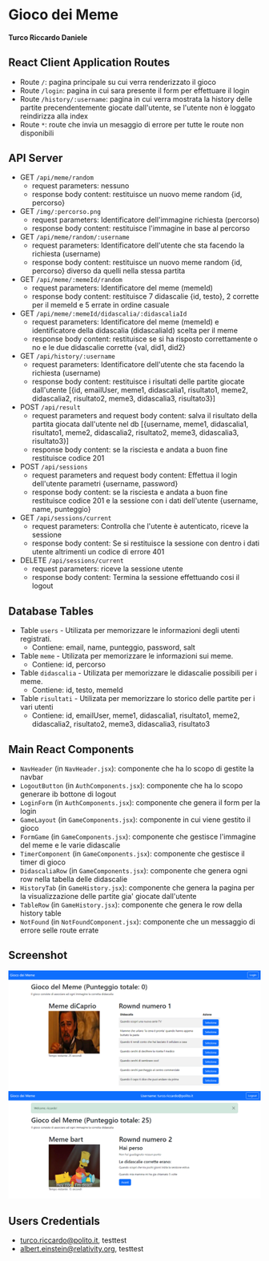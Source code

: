 # Gioco dei Meme
#### Turco Riccardo Daniele 

## React Client Application Routes

- Route `/`: pagina principale su cui verra renderizzato il gioco
- Route `/login`: pagina in cui sara presente il form per effettuare il login
- Route `/history/:username`: pagina in cui verra mostrata la history delle partite precendentemente giocate dall'utente, se l'utente non è loggato reindirizza alla index
- Route `*`: route che invia un mesaggio di errore per tutte le route non disponibili

## API Server

- GET `/api/meme/random`
  - request parameters: nessuno
  - response body content: restituisce un nuovo meme random {id, percorso}
- GET `/img/:percorso.png`
  - request parameters: Identificatore dell'immagine richiesta (percorso)
  - response body content: restituisce l'immagine in base al percorso
- GET `/api/meme/random/:username`
  - request parameters: Identificatore dell'utente che sta facendo la richiesta (username)
  - response body content: restituisce un nuovo meme random {id, percorso} diverso da quelli nella stessa partita
- GET `/api/meme/:memeId/random`
  - request parameters: Identificatore del meme (memeId)
  - response body content: restituisce 7 didascalie {id, testo}, 2 corrette per il memeId e 5 errate in ordine casuale 
- GET `/api/meme/:memeId/didascalia/:didascaliaId`
  - request parameters: Identificatore del meme (memeId) e identificatore della didascalia (didascaliaId) scelta per il meme
  - response body content: restituisce se si ha risposto correttamente o no e le due didascalie corrette {val, did1, did2}
- GET `/api/history/:username`
  - request parameters: Identificatore dell'utente che sta facendo la richiesta (username)
  - response body content: restituisce i risultati delle partite giocate dall'utente [{id, emailUser, meme1, didascalia1, risultato1, meme2, didascalia2, risultato2, meme3, didascalia3, risultato3}]
- POST `/api/result`
  - request parameters and request body content: salva il risultato della partita giocata dall'utente nel db [{username, meme1, didascalia1, risultato1, meme2, didascalia2, risultato2, meme3, didascalia3, risultato3}]
  - response body content: se la risciesta e andata a buon fine restituisce codice 201
- POST `/api/sessions`
  - request parameters and request body content: Effettua il login dell'utente parametri {username, password}
  - response body content: se la risciesta e andata a buon fine restituisce codice 201 e la sessione con i dati dell'utente {username, name, punteggio}
- GET `/api/sessions/current`
  - request parameters: Controlla che l'utente è autenticato, riceve la sessione
  - response body content: Se si restituisce la sessione con dentro i dati utente altrimenti un codice di errore 401
- DELETE `/api/sessions/current`
  - request parameters: riceve la sessione utente
  - response body content: Termina la sessione effettuando cosi il logout

## Database Tables

- Table `users` - Utilizata per memorizzare le informazioni degli utenti registrati. 
  - Contiene: email, name, punteggio, password, salt
- Table `meme` - Utilizata per memorizzare le informazioni sui meme. 
  - Contiene: id, percorso
- Table `didascalia` - Utilizata per memorizzare le didascalie possibili per i meme. 
  - Contiene: id, testo, memeId
- Table `risultati` - Utilizata per memorizzare lo storico delle partite per i vari utenti
  - Contiene: id, emailUser, meme1, didascalia1, risultato1, meme2, didascalia2, risultato2, meme3, didascalia3, risultato3

## Main React Components

- `NavHeader` (in `NavHeader.jsx`): componente che ha lo scopo di gestite la navbar
- `LogoutButton` (in `AuthComponents.jsx`): componente che ha lo scopo generare ib bottone di logout
- `LoginForm` (in `AuthComponents.jsx`): componente che genera il form per la login
- `GameLayout` (in `GameComponents.jsx`): componente in cui viene gestito il gioco
- `FormGame` (in `GameComponents.jsx`): componente che gestisce l'immagine del meme e le varie didascalie
- `TimerComponent` (in `GameComponents.jsx`): componente che gestisce il timer di gioco
- `DidascaliaRow` (in `GameComponents.jsx`): componente che genera ogni row nella tabella delle didascalie
- `HistoryTab` (in `GameHistory.jsx`): componente che genera la pagina per la visualizzazione delle partite gia' giocate dall'utente
- `TableRow` (in `GameHistory.jsx`): componente che genera le row della history table
- `NotFound` (in `NotFoundComponent.jsx`): componente che un messaggio di errore selle route errate

## Screenshot

![SchermataDiGioco1](./img/img1.PNG)
![SchermataDiGioco2](./img/img2.PNG)

## Users Credentials

- turco.riccardo@polito.it, testtest
- albert.einstein@relativity.org, testtest
